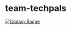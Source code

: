# team-techpals

[![Codacy Badge](https://api.codacy.com/project/badge/Grade/29f1d27b4bb44e02a246ba41f24d0cbb)](https://app.codacy.com/gh/BuildForSDGCohort2/team-techpals?utm_source=github.com&utm_medium=referral&utm_content=BuildForSDGCohort2/team-techpals&utm_campaign=Badge_Grade_Settings)